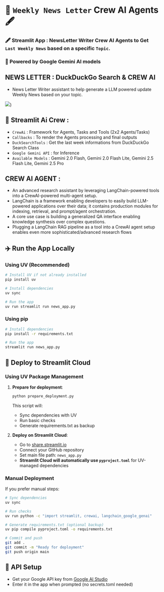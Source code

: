 # 📝 `Weekly News Letter` Crew AI Agents 🖋️
### 🖋️ Streamlit App : NewsLetter Writer Crew AI Agents to Get `Last Weekly News` based on a specific `Topic`.
### 🤖 Powered by Google Gemini AI models

## NEWS LETTER : DuckDuckGo Search & CREW AI
- News Letter Writer assistant to help generate a LLM powered update Weekly News based on your topic.

![](https://github.com/Abhiojiki/Newsletter-CrewAiAgent/blob/main/Animation.gif))

## 📝 Streamlit Ai Crew :

- `CrewAi` : Framework for Agents, Tasks and Tools (2x2 Agents/Tasks)
- `Callbacks` : To render the Agents processing and final outputs
- `DuckSearchTools` : Get the last week informations from DuckDuckGo Search Class
- `Google Gemini API` : for Inference
- `Available Models` : Gemini 2.0 Flash, Gemini 2.0 Flash Lite, Gemini 2.5 Flash Lite, Gemini 2.5 Pro

## CREW AI AGENT :
- An advanced research assistant by leveraging LangChain-powered tools into a CrewAI-powered multi-agent setup.
- LangChain is a framework enabling developers to easily build LLM-powered applications over their data; it contains production modules for indexing, retrieval, and prompt/agent orchestration.
- A core use case is building a generalized QA interface enabling knowledge synthesis over complex questions.
- Plugging a LangChain RAG pipeline as a tool into a CrewAI agent setup enables even more sophisticated/advanced research flows

## ✈️ Run the App Locally

### Using UV (Recommended)
```bash
# Install UV if not already installed
pip install uv

# Install dependencies
uv sync

# Run the app
uv run streamlit run news_app.py
```

### Using pip
```bash
# Install dependencies
pip install -r requirements.txt

# Run the app
streamlit run news_app.py
```

## 🚀 Deploy to Streamlit Cloud

### Using UV Package Management

1. **Prepare for deployment**:
   ```bash
   python prepare_deployment.py
   ```
   This script will:
   - Sync dependencies with UV
   - Run basic checks
   - Generate requirements.txt as backup

2. **Deploy on Streamlit Cloud**:
   - Go to [share.streamlit.io](https://share.streamlit.io)
   - Connect your GitHub repository  
   - Set main file path: `news_app.py`
   - **Streamlit Cloud will automatically use `pyproject.toml`** for UV-managed dependencies

### Manual Deployment

If you prefer manual steps:

```bash
# Sync dependencies
uv sync

# Run checks
uv run python -c "import streamlit, crewai, langchain_google_genai"

# Generate requirements.txt (optional backup)
uv pip compile pyproject.toml -o requirements.txt

# Commit and push
git add .
git commit -m "Ready for deployment"
git push origin main
```

## 🔑 API Setup
- Get your Google API key from [Google AI Studio](https://makersuite.google.com/app/apikey)
- Enter it in the app when prompted (no secrets.toml needed)

